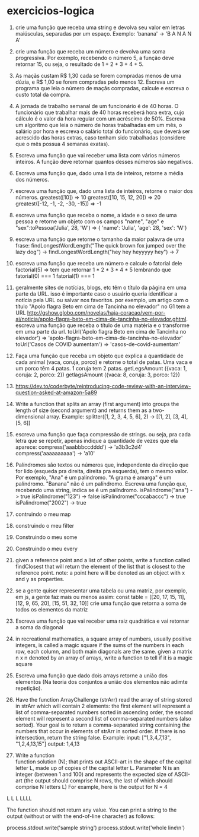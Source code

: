 # exercicios-logica

1) crie uma função que receba uma string e devolva seu valor em letras maiúsculas, separadas por um espaço. Exemplo: 'banana' -> 'B A N A N A'

2) crie uma função que receba um número e devolva uma soma progressiva. Por exemplo, recebendo o número 5, a função deve retornar 15, ou seja, o resultado de 1 + 2 + 3 + 4 + 5.

3) As maçãs custam R$ 1,30 cada se forem compradas menos de uma dúzia, e R$ 1,00 se forem 
compradas pelo menos 12. Escreva um programa que leia o número de maçãs compradas, calcule e escreva o custo total da compra.

4) A jornada de trabalho semanal de um funcionário é de 40 horas. O funcionário que trabalhar mais de 40 horas receberá hora extra, cujo cálculo é o valor da hora regular com um acréscimo de 50%. Escreva um algoritmo que leia o número de horas trabalhadas em um mês, o salário por hora e escreva o salário total do funcionário, que deverá ser acrescido das horas extras, caso tenham sido trabalhadas (considere que o mês possua 4 semanas exatas).

5) Escreva uma função que vai receber uma lista com vários números inteiros. A função deve retornar quantos desses números são negativos.

6) Escreva uma função que, dado uma lista de inteiros, retorne a média dos números.

7) escreva uma função que, dado uma lista de inteiros, retorne o maior dos números.
greatest([10]) => 10
greatest([10, 15, 12, 20]) => 20
greatest([-12, -1, -2, -30, -15]) => -1

8) escreva uma função que receba o nome, a idade e o sexo de uma pessoa e retorne um objeto com os campos "name", "age" e "sex":toPessoa('Julia', 28, 'W') => { 'name': 'Julia', 'age': 28, 'sex': 'W'}

9) escreva uma função que retorne o tamanho da maior palavra de uma frase: findLongestWordLength("The quick brown fox jumped over the lazy dog") -> findLongestWordLength("hey hey heyyyyy hey") -> 7 

10) escreva uma função que receba um número e calcule o fatorial dele factorial(5) => tem que retornar 1 * 2 * 3 * 4 * 5 
lembrando que fatorial(0) === 1 
fatorial(1) === 1

11) geralmente sites de notícias, blogs, etc têm o título da página em uma parte da URL. isso é importante caso o usuário queria identificar a notícia pela URL
ou salvar nos favoritos. por exemplo, um artigo com o título "Apolo flagra Beto em cima de Tancinha no elevador" no G1 tem a URL 
http://gshow.globo.com/novelas/haja-coracao/vem-por-ai/noticia/apolo-flagra-beto-em-cima-de-tancinha-no-elevador.ghtml.
escreva uma função que receba o título de uma matéria e o transforme em uma parte da url.
toUrl('Apolo flagra Beto em cima de Tancinha no elevador') => 'apolo-flagra-beto-em-cima-de-tancinha-no-elevador'
toUrl('Casos de COVID aumentam') => 'casos-de-covid-aumentam'

12) Faça uma função que receba um objeto que explica a quantidade de cada
animal (vaca, coruja, porco) e retorne o total de patas. Uma vaca e um porco
têm 4 patas. 1 coruja tem 2 patas.
getLegsAmount ({vaca: 1, coruja: 2, porco: 2})
 getlagsAmount ({vaca: 8, coruja: 3, porco: 12})

 13) https://dev.to/coderbyte/reintroducing-code-review-with-an-interview-question-asked-at-amazon-5a89

 14) Write a function that splits an array (first argument) into groups the length of size (second argument) and returns them as a two-dimensional array. Example: splitter([1, 2, 3, 4, 5, 6], 2) -> [[1, 2], [3, 4], [5, 6]]

 15) escreva uma função que faça compressão de strings. ou seja, pra cada letra que se repetir, apenas indique a quantidade de vezes que ela aparece:
compress('aaabbbccdddd') -> 'a3b3c2d4'
compress('aaaaaaaaaa') -> 'a10'

16) Palíndromos são textos ou números que, independente da direção que for lido (esqueda pra direita, direita pra esquerda), tem o mesmo valor. Por exemplo, "Ana" é um palíndromo. "A grama é amarga" é um palíndromo. "Banana" não é um palíndromo. Escreva uma função que, recebendo uma string, indica se é um palíndromo.
isPalindrome("ana") -> true
isPalindrome("123") -> false
isPalindrome("cccabaccc") -> true
isPalindrome("2002") -> true

17) contruindo o meu map

18) construindo o meu filter

19) Construindo o meu some

20) Construindo o meu every 

21) given a reference point and a list of other points, write a function called findClosest that will return the element of the list that is closest to the reference point.
note: a point here will be denoted as an object with x and y as properties.

22) se a gente quiser representar uma tabela ou uma matriz, por exemplo, em js, a gente faz mais ou menos assim:
const table = [[20, 17, 15, 11], [12, 9, 65, 20], [15, 51, 32, 10]]
crie uma função que retorna a soma de todos os elementos da matriz

23) Escreva uma função que vai receber uma raiz quadrática e vai retornar a soma da diagonal 

24) in recreational mathematics, a square array of numbers, usually positive integers, is called a magic square if the sums of the numbers in each row, each column, and both main diagonals are the same. given a matrix n x n denoted by an array of arrays, write a function to tell if it is a magic square

25) Escreva uma função que dado dois arrays retorne a união dos elementos (Na teoria dos conjuntos a união dos elementos não adimte repetição).

26) Have the function ArrayChallenge (strArr) read the array of string stored in strArr which will contain 2 elements: the first element will represent a list of comma-separated numbers sorted in ascending order, the second element will represent a second list of comma-separated numbers (also sorted). Your goal is to return a comma-separated string containing the numbers that occur in elements of strArr in sorted order. If there is no intersection, return the string false.
Example: 
input: ["1,3,4,7,13", "1,2,4,13,15"]
output: 1,4,13

27) Write a function    
        function solution (N);
    that prints out ASCII-art in the shape of the capital letter L, made up of copies of the capital letter L. Parameter N is an integer (between 1 and 100) and represents the expected size of ASCII-art (the output should comprise N rows, the last of which should comprise N letters L)
For example, here is the output for N = 4

L
L
L
LLLL

The function should not return any value.
You can print a string to the output (without or with the end-of-line character) as follows:

process.stdout.write('sample string')
process.stdout.write('whole line\n')



